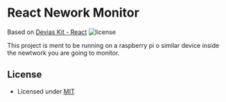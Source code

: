 # React Nework Monitor

Based on [Devias Kit - React](https://material-kit-react.devias.io/)
![license](https://img.shields.io/badge/license-MIT-blue.svg)

This project is ment to be running on a raspberry pi o similar device inside the newtwork you are going to monitor.

## License

- Licensed under [MIT](https://github.com/devias-io/material-kit-react/blob/main/LICENSE.md)
